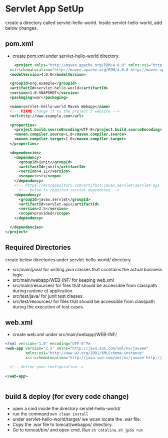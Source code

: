 # Servlet App SetUp

create a directory called servlet-hello-world. Inside servlet-hello-world, add below changes.
## pom.xml
* create pom.xml under servlet-hello-world directory.
```xml
    <project xmlns="http://maven.apache.org/POM/4.0.0" xmlns:xsi="http://www.w3.org/2001/XMLSchema-instance"
  xsi:schemaLocation="http://maven.apache.org/POM/4.0.0 http://maven.apache.org/xsd/maven-4.0.0.xsd">
  <modelVersion>4.0.0</modelVersion>

  <groupId>org.example</groupId>
  <artifactId>servlet-hello-world</artifactId>
  <version>1.0-SNAPSHOT</version>
  <packaging>war</packaging>

  <name>servlet-hello-world Maven Webapp</name>
  <!-- FIXME change it to the project's website -->
  <url>http://www.example.com</url>

  <properties>
    <project.build.sourceEncoding>UTF-8</project.build.sourceEncoding>
    <maven.compiler.source>1.8</maven.compiler.source>
    <maven.compiler.target>1.8</maven.compiler.target>
  </properties>

  <dependencies>
    <dependency>
      <groupId>junit</groupId>
      <artifactId>junit</artifactId>
      <version>4.11</version>
      <scope>test</scope>
    </dependency>
    <!-- https://mvnrepository.com/artifact/javax.servlet/servlet-api -->
      <!-- below is required servlet dependency -->
    <dependency>
      <groupId>javax.servlet</groupId>
      <artifactId>servlet-api</artifactId>
      <version>2.5</version>
      <scope>provided</scope>
    </dependency>

  </dependencies>
</project>
```



## Required Directories
create below directories under servlet-hello-world/ directory.
* src/main/java/  for writing java classes that ccontains the actual business logic.
* src/main/webapp/WEB-INF/ for keeping web.xml
* src/main/resources/ for files that should be accessible from classpath during runtime of application.
* src/test/java/ for junit test classes.
* src/test/resources/ for files that should be accessible from classpath during the execution of test cases.


## web.xml
* create web.xml under src/main/webapp/WEB-INF/
```xml
<?xml version="1.0" encoding="UTF-8"?>
<web-app version="2.5" xmlns="http://java.sun.com/xml/ns/javaee"
         xmlns:xsi="http://www.w3.org/2001/XMLSchema-instance"
         xsi:schemaLocation="http://java.sun.com/xml/ns/javaee http://java.sun.com/xml/ns/javaee/web-app_2_5.xsd">

  <!-- define your configuration-->
  
</web-app>
  
```

## build & deploy (for every code change)
* open a cmd inside the directory servlet-hello-world/
* run the command `mvn clean install`
* under servlet-hello-world/target/ we wcan locate the .war file.
* Copy the .war file to tomcat/webapps/ directory.
* Go to tomcat/bin/ and open cmd. Run `sh catalina.sh jpda run`
